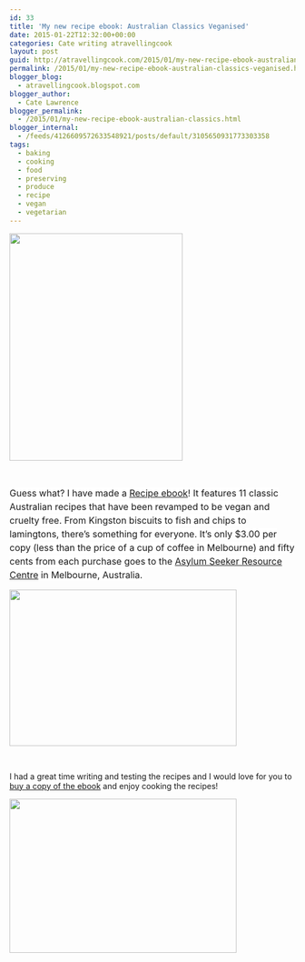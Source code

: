 ```yaml
---
id: 33
title: 'My new recipe ebook: Australian Classics Veganised'
date: 2015-01-22T12:32:00+00:00
categories: Cate writing atravellingcook
layout: post
guid: http://atravellingcook.com/2015/01/my-new-recipe-ebook-australian-classics-veganised.html
permalink: /2015/01/my-new-recipe-ebook-australian-classics-veganised.html
blogger_blog:
  - atravellingcook.blogspot.com
blogger_author:
  - Cate Lawrence
blogger_permalink:
  - /2015/01/my-new-recipe-ebook-australian-classics.html
blogger_internal:
  - /feeds/4126609572633548921/posts/default/3105650931773303358
tags:
  - baking
  - cooking
  - food
  - preserving
  - produce
  - recipe
  - vegan
  - vegetarian
---
```


  <a  href="http://3.bp.blogspot.com/-H3eZFV7KwmY/VMDeQYgrSEI/AAAAAAAAKeA/PlwygHH3M3c/s1600/vegan-australia-day-1.jpg"><img src="http://3.bp.blogspot.com/-H3eZFV7KwmY/VMDeQYgrSEI/AAAAAAAAKeA/PlwygHH3M3c/s1600/vegan-australia-day-1.jpg" alt="" width="305" height="400" border="0" /></a>



   



  <span style="background-color: white; font-size: 16px; line-height: 24px; text-align: left;">Guess what? I have made a <a href="https://sellfy.com/p/2sEt/">Recipe ebook</a>! It features 11 classic Australian recipes that have been revamped to be vegan and cruelty free. From Kingston biscuits to fish and chips to lamingtons, there&#8217;s something for everyone. It&#8217;s only $3.00 per copy (less than the price of a cup of coffee in Melbourne) and fifty cents from each purchase goes to the <a href="http://www.asrc.org.au/">Asylum Seeker Resource Centre</a> in Melbourne, Australia.





  <a  href="http://4.bp.blogspot.com/-vlVrB5N8g4A/VMDeQFi8ZNI/AAAAAAAAKd8/Go40gZKaLI8/s1600/2015-01-21%2B04.23.42.jpg"><img src="http://4.bp.blogspot.com/-vlVrB5N8g4A/VMDeQFi8ZNI/AAAAAAAAKd8/Go40gZKaLI8/s1600/2015-01-21%2B04.23.42.jpg" alt="" width="400" height="275" border="0" /></a>



   



  I had a great time writing and testing the recipes and I would love for you to <a href="https://sellfy.com/p/2sEt/">buy a copy of the ebook</a> and enjoy cooking the recipes! 



  <a  href="http://3.bp.blogspot.com/-uKUZnrCeOzE/VMDeTnV0u1I/AAAAAAAAKeM/MzDKIYPY-c8/s1600/_DSC0706.JPG"><img src="http://3.bp.blogspot.com/-uKUZnrCeOzE/VMDeTnV0u1I/AAAAAAAAKeM/MzDKIYPY-c8/s1600/_DSC0706.JPG" alt="" width="400" height="271" border="0" /></a>
